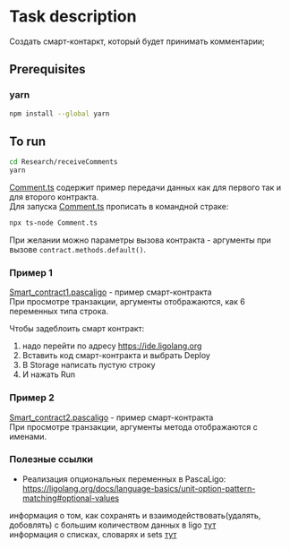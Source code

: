 # Task description  
Создать смарт-контаркт, который будет принимать комментарии;    
  
## Prerequisites  
### yarn
```bash
npm install --global yarn
```
## To run  
```bash
cd Research/receiveComments
yarn
```
  
[Comment.ts](\Comment.ts) содержит пример передачи данных как для первого так и для второго контракта.  
Для запуска [Comment.ts](\Comment.ts) прописать в командной страке:  
```bash
npx ts-node Comment.ts
```
При желании можно параметры вызова контракта - аргументы при вызове `contract.methods.default()`.   
  
### Пример 1
[Smart_contract1.pascaligo](\Smart_contract1.pascaligo) - пример смарт-контракта  
При просмотре транзакции, аргументы отображаются, как 6 переменных типа строка.  
  
Чтобы задеблоить смарт контракт:  
1. надо перейти по адресу https://ide.ligolang.org  
2. Вставить код смарт-контракта и выбрать Deploy  
3. В Storage написать пустую строку  
4. И нажать Run  
  
### Пример 2
[Smart_contract2.pascaligo](\Smart_cotract2.pascaligo) - пример смарт-контракта  
При просмотре транзакции, аргументы метода отображаются с именами.  
  
### Полезные ссылки  
- Реализация опциональных переменных в PascaLigo:
https://ligolang.org/docs/language-basics/unit-option-pattern-matching#optional-values
  
  
информация о том, как сохранять и взаимодействовать(удалять, добовлять) с большим количеством данных в ligo [тут](https://ligolang.org/docs/language-basics/maps-records)  
информация о списках, словарях и sets [тут](https://ligolang.org/docs/language-basics/sets-lists-tuples)  




